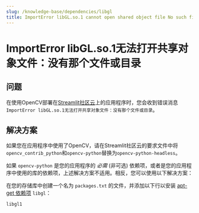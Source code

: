 ```yaml
---
slug: /knowledge-base/dependencies/libgl
title: ImportError libGL.so.1 cannot open shared object file No such file or directory
---
```


# ImportError libGL.so.1无法打开共享对象文件：没有那个文件或目录

## 问题

在使用OpenCV部署在[Streamlit社区云](https://streamlit.io/cloud)上的应用程序时，您会收到错误消息`ImportError libGL.so.1无法打开共享对象文件：没有那个文件或目录`。

## 解决方案

如果您在应用程序中使用了OpenCV，请在Streamlit社区云的要求文件中将`opencv_contrib_python`和`opencv-python`替换为`opencv-python-headless`。

如果 `opencv-python` 是您的应用程序的 _必需_ (非可选) 依赖项，或者是您的应用程序中使用的库的依赖项，上述解决方案不适用。相反，您可以使用以下解决方案：

在您的存储库中创建一个名为 `packages.txt` 的文件，并添加以下行以安装 [apt-get 依赖项](/streamlit-community-cloud/get-started/deploy-an-app/app-dependencies#apt-get-dependencies) `libgl`：

```
libgl1
```